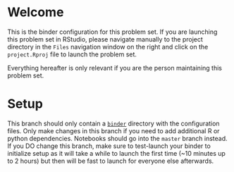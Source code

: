 # Welcome

This is the binder configuration for this problem set. If you are launching this problem set in RStudio, please navigate manually to the project directory in the `Files` navigation window on the right and click on the `project.Rproj` file to launch the problem set.

Everything hereafter is only relevant if you are the person maintaining this problem set.

# Setup

This branch should only contain a [`binder`](binder/) directory with the configuration files. Only make changes in this branch if you need to add additional R or python dependencies. Notebooks should go into the `master` branch instead. If you DO change this branch, make sure to test-launch your binder to initialize setup as it will take a while to launch the first time (~10 minutes up to 2 hours) but then will be fast to launch for everyone else afterwards.
